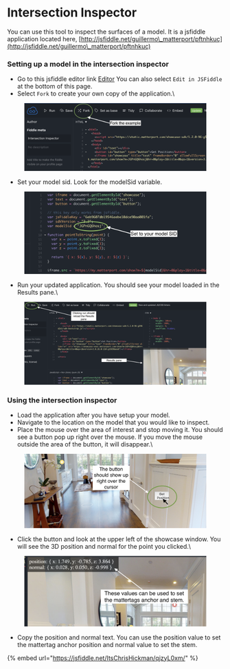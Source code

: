 # Intersection Inspector

You can use this tool to inspect the surfaces of a model. It is a jsfiddle application located here, [http://jsfiddle.net/guillermo\_matterport/pftnhkuc](http://jsfiddle.net/guillermo\_matterport/pftnhkuc)

### Setting up a model in the intersection inspector

* Go to this jsfiddle editor link [Editor](http://jsfiddle.net/guillermo\_matterport/pftnhkuc/?utm\_source=website\&utm\_medium=embed\&utm\_campaign=pftnhkuc) You can also select `Edit in JSFiddle` at the bottom of this page.
* Select `Fork` to create your own copy of the application.\


<figure><img src="../../.gitbook/assets/intersection-inspector-fork.png" alt=""><figcaption></figcaption></figure>

* Set your model sid. Look for the modelSid variable.

<figure><img src="../../.gitbook/assets/intersection-inspector-setmodel.png" alt=""><figcaption></figcaption></figure>

* Run your updated application. You should see your model loaded in the Results pane.\


<figure><img src="../../.gitbook/assets/intersection-inspector-run.png" alt=""><figcaption></figcaption></figure>

### Using the intersection inspector

* Load the application after you have setup your model.
* Navigate to the location on the model that you would like to inspect.
* Place the mouse over the area of interest and stop moving it. You should see a button pop up right over the mouse. If you move the mouse outside the area of the button, it will disappear.\


<figure><img src="../../.gitbook/assets/intersection-inspector-button.png" alt=""><figcaption></figcaption></figure>

* Click the button and look at the upper left of the showcase window. You will see the 3D position and normal for the point you clicked.\


<figure><img src="../../.gitbook/assets/intersection-inspector-values.png" alt=""><figcaption></figcaption></figure>

* Copy the position and normal text. You can use the position value to set the mattertag anchor position and normal value to set the stem.

{% embed url="https://jsfiddle.net/ItsChrisHickman/qjzyL0xm/" %}

